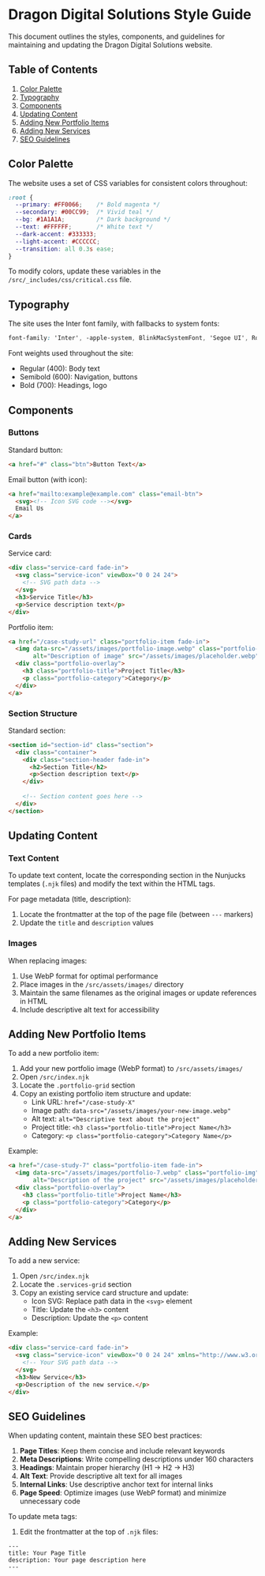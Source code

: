 # Dragon Digital Solutions Style Guide

This document outlines the styles, components, and guidelines for maintaining and updating the Dragon Digital Solutions website.

## Table of Contents

1. [Color Palette](#color-palette)
2. [Typography](#typography)
3. [Components](#components)
4. [Updating Content](#updating-content)
5. [Adding New Portfolio Items](#adding-new-portfolio-items)
6. [Adding New Services](#adding-new-services)
7. [SEO Guidelines](#seo-guidelines)

## Color Palette

The website uses a set of CSS variables for consistent colors throughout:

```css
:root {
  --primary: #FF0066;    /* Bold magenta */
  --secondary: #00CC99;  /* Vivid teal */
  --bg: #1A1A1A;         /* Dark background */
  --text: #FFFFFF;       /* White text */
  --dark-accent: #333333;
  --light-accent: #CCCCCC;
  --transition: all 0.3s ease;
}
```

To modify colors, update these variables in the `/src/_includes/css/critical.css` file.

## Typography

The site uses the Inter font family, with fallbacks to system fonts:

```css
font-family: 'Inter', -apple-system, BlinkMacSystemFont, 'Segoe UI', Roboto, Oxygen, Ubuntu, Cantarell, 'Open Sans', 'Helvetica Neue', sans-serif;
```

Font weights used throughout the site:
- Regular (400): Body text
- Semibold (600): Navigation, buttons
- Bold (700): Headings, logo

## Components

### Buttons

Standard button:

```html
<a href="#" class="btn">Button Text</a>
```

Email button (with icon):

```html
<a href="mailto:example@example.com" class="email-btn">
  <svg><!-- Icon SVG code --></svg>
  Email Us
</a>
```

### Cards

Service card:

```html
<div class="service-card fade-in">
  <svg class="service-icon" viewBox="0 0 24 24">
    <!-- SVG path data -->
  </svg>
  <h3>Service Title</h3>
  <p>Service description text</p>
</div>
```

Portfolio item:

```html
<a href="/case-study-url" class="portfolio-item fade-in">
  <img data-src="/assets/images/portfolio-image.webp" class="portfolio-img" 
       alt="Description of image" src="/assets/images/placeholder.webp">
  <div class="portfolio-overlay">
    <h3 class="portfolio-title">Project Title</h3>
    <p class="portfolio-category">Category</p>
  </div>
</a>
```

### Section Structure

Standard section:

```html
<section id="section-id" class="section">
  <div class="container">
    <div class="section-header fade-in">
      <h2>Section Title</h2>
      <p>Section description text</p>
    </div>
    
    <!-- Section content goes here -->
  </div>
</section>
```

## Updating Content

### Text Content

To update text content, locate the corresponding section in the Nunjucks templates (`.njk` files) and modify the text within the HTML tags.

For page metadata (title, description):
1. Locate the frontmatter at the top of the page file (between `---` markers)
2. Update the `title` and `description` values

### Images

When replacing images:
1. Use WebP format for optimal performance
2. Place images in the `/src/assets/images/` directory
3. Maintain the same filenames as the original images or update references in HTML
4. Include descriptive alt text for accessibility

## Adding New Portfolio Items

To add a new portfolio item:

1. Add your new portfolio image (WebP format) to `/src/assets/images/`
2. Open `/src/index.njk`
3. Locate the `.portfolio-grid` section
4. Copy an existing portfolio item structure and update:
   - Link URL: `href="/case-study-X"`
   - Image path: `data-src="/assets/images/your-new-image.webp"`
   - Alt text: `alt="Descriptive text about the project"`
   - Project title: `<h3 class="portfolio-title">Project Name</h3>`
   - Category: `<p class="portfolio-category">Category Name</p>`

Example:

```html
<a href="/case-study-7" class="portfolio-item fade-in">
  <img data-src="/assets/images/portfolio-7.webp" class="portfolio-img" 
       alt="Description of the project" src="/assets/images/placeholder.webp">
  <div class="portfolio-overlay">
    <h3 class="portfolio-title">Project Name</h3>
    <p class="portfolio-category">Category</p>
  </div>
</a>
```

## Adding New Services

To add a new service:

1. Open `/src/index.njk`
2. Locate the `.services-grid` section
3. Copy an existing service card structure and update:
   - Icon SVG: Replace path data in the `<svg>` element
   - Title: Update the `<h3>` content
   - Description: Update the `<p>` content

Example:

```html
<div class="service-card fade-in">
  <svg class="service-icon" viewBox="0 0 24 24" xmlns="http://www.w3.org/2000/svg">
    <!-- Your SVG path data -->
  </svg>
  <h3>New Service</h3>
  <p>Description of the new service.</p>
</div>
```

## SEO Guidelines

When updating content, maintain these SEO best practices:

1. **Page Titles**: Keep them concise and include relevant keywords
2. **Meta Descriptions**: Write compelling descriptions under 160 characters
3. **Headings**: Maintain proper hierarchy (H1 → H2 → H3)
4. **Alt Text**: Provide descriptive alt text for all images
5. **Internal Links**: Use descriptive anchor text for internal links
6. **Page Speed**: Optimize images (use WebP format) and minimize unnecessary code

To update meta tags:
1. Edit the frontmatter at the top of `.njk` files:
```
---
title: Your Page Title
description: Your page description here
---
``` 